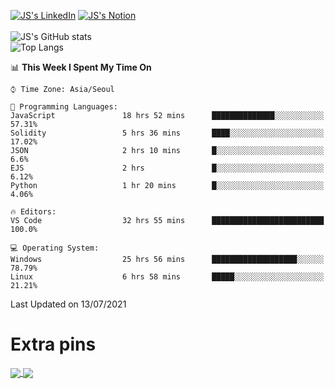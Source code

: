 
[![JS's LinkedIn](https://img.shields.io/badge/LinkedIn-blue?style=for-the-badge&logo=linkedin)](https://www.linkedin.com/in/jaeseung-lee-5a2a32139/) 
[![JS's Notion](https://img.shields.io/badge/Notion-black?style=for-the-badge&logo=notion)](https://bit.ly/93l04js) <br><br>
![JS's GitHub stats](https://github-readme-stats-lemon-five.vercel.app/api?username=tkxkd0159&hide=contribs,prs,stars,issues&show_icons=true&theme=react&include_all_commits=true)  
![Top Langs](https://github-readme-stats-lemon-five.vercel.app/api/top-langs/?username=tkxkd0159&layout=compact&hide=jupyter%20notebook,scss&langs_count=10)  


<!--START_SECTION:waka-->
📊 **This Week I Spent My Time On** 

```text
⌚︎ Time Zone: Asia/Seoul

💬 Programming Languages: 
JavaScript               18 hrs 52 mins      ██████████████░░░░░░░░░░░   57.31% 
Solidity                 5 hrs 36 mins       ████░░░░░░░░░░░░░░░░░░░░░   17.02% 
JSON                     2 hrs 10 mins       █░░░░░░░░░░░░░░░░░░░░░░░░   6.6% 
EJS                      2 hrs               █░░░░░░░░░░░░░░░░░░░░░░░░   6.12% 
Python                   1 hr 20 mins        █░░░░░░░░░░░░░░░░░░░░░░░░   4.06%

🔥 Editors: 
VS Code                  32 hrs 55 mins      █████████████████████████   100.0%

💻 Operating System: 
Windows                  25 hrs 56 mins      ███████████████████░░░░░░   78.79% 
Linux                    6 hrs 58 mins       █████░░░░░░░░░░░░░░░░░░░░   21.21%

```


 Last Updated on 13/07/2021
<!--END_SECTION:waka-->

# Extra pins
<a href="https://github.com/tkxkd0159/go-chain">
  <img align="center" src="https://github-readme-stats-lemon-five.vercel.app/api/pin/?username=tkxkd0159&repo=go-chain&theme=react" />
</a>
<a href="https://github.com/tkxkd0159/dsalgo">
  <img align="center" src="https://github-readme-stats-lemon-five.vercel.app/api/pin/?username=tkxkd0159&repo=dsalgo&theme=react" />
</a>

<!---
- 🔭 I’m currently working on ...
- 🌱 I’m currently learning blockchain and distributed network
- 👯 I’m looking to collaborate on ...
- 🤔 I’m looking for help with ...
- 💬 Ask me about ...
- 📫 How to reach me: ...
- 😄 Pronouns: ...
- ⚡ Fun fact: ...
-->
